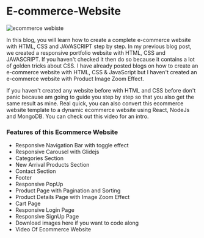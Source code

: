 # E-commerce-Website

![ecommerce webiste](https://raw.githubusercontent.com/ziddahedem/LC09-ecommerce-website/master/images/lc09-ecommerce%20website.jpg)

In this blog, you will learn how to create a complete e-commerce website with HTML, CSS and JAVASCRIPT step by step. In my previous blog post, we created a responsive portfolio website with HTML, CSS and JAVASCRIPT. If you haven't checked it then do so because it contains a lot of golden tricks about CSS. I have already posted blogs on how to create an e-commerce website with HTML, CSS & JavaScript but I haven't created an e-commerce website with Product Image Zoom Effect.

If you haven't created any website before with HTML and CSS before don't panic because am going to guide you step by step so that you also get the same result as mine. Real quick, you can also convert this ecommerce website template to a dynamic ecommerce website using React, NodeJs and MongoDB. You can check out this video for an intro.

### Features of this Ecommerce Website

- Responsive Navigation Bar with toggle effect
- Responsive Carousel with Glidejs
- Categories Section
- New Arrival Products Section
- Contact Section
- Footer
- Responsive PopUp
- Product Page with Pagination and Sorting
- Product Details Page with Image Zoom Effect
- Cart Page
- Responsive Login Page
- Responsive SignUp Page
- Download images here if you want to code along
- Video Of Ecommerce Website
